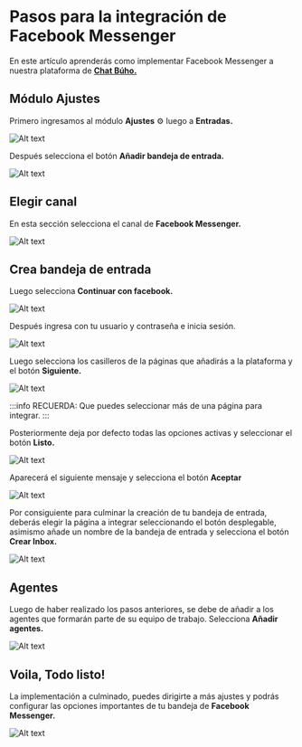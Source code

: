 # Pasos para la integración de Facebook Messenger
En este artículo aprenderás como implementar Facebook Messenger a nuestra plataforma de **[Chat Búho.](https://buho.la/chat)**

## Módulo Ajustes
Primero ingresamos al módulo **Ajustes** ⚙️ luego a **Entradas.**

![Alt text](img/Facebook-Messenger-01.jpg)

Después selecciona el botón **Añadir bandeja de entrada.**

![Alt text](img/Facebook-Messenger-02.png)

## Elegir canal
En esta sección selecciona el canal de **Facebook Messenger.**

![Alt text](img/Facebook-Messenger-03.jpg)

## Crea bandeja de entrada
Luego selecciona **Continuar con facebook.**

![Alt text](img/Facebook-Messenger-04.jpg)

Después ingresa con tu usuario y contraseña e inicia sesión.

![Alt text](img/Facebook-Messenger-05.png)

Luego selecciona los casilleros de la páginas que añadirás a la plataforma y el botón **Siguiente.**

![Alt text](img/Facebook-Messenger-06.jpg)

:::info RECUERDA:
Que puedes seleccionar más de una página para integrar.
:::

Posteriormente deja por defecto todas las opciones activas y seleccionar el botón **Listo.**

![Alt text](img/Facebook-Messenger-07.png)

Aparecerá el siguiente mensaje y selecciona el botón **Aceptar**

![Alt text](img/Facebook-Messenger-08.png)

Por consiguiente para culminar la creación de tu bandeja de entrada, deberás elegir la página a integrar seleccionando el botón desplegable, asimismo añade un nombre de la bandeja de entrada y selecciona el botón **Crear Inbox.**

![Alt text](img/Facebook-Messenger-09.png)

## Agentes
Luego de haber realizado los pasos anteriores, se debe de añadir a los agentes que formarán parte de su equipo de trabajo. Selecciona **Añadir agentes.**

![Alt text](img/Facebook-Messenger-10.png)

## Voila, Todo listo!
La implementación a culminado, puedes dirigirte a más ajustes y podrás configurar las opciones importantes de tu bandeja de **Facebook Messenger.**

![Alt text](img/Facebook-Messenger-11.png)